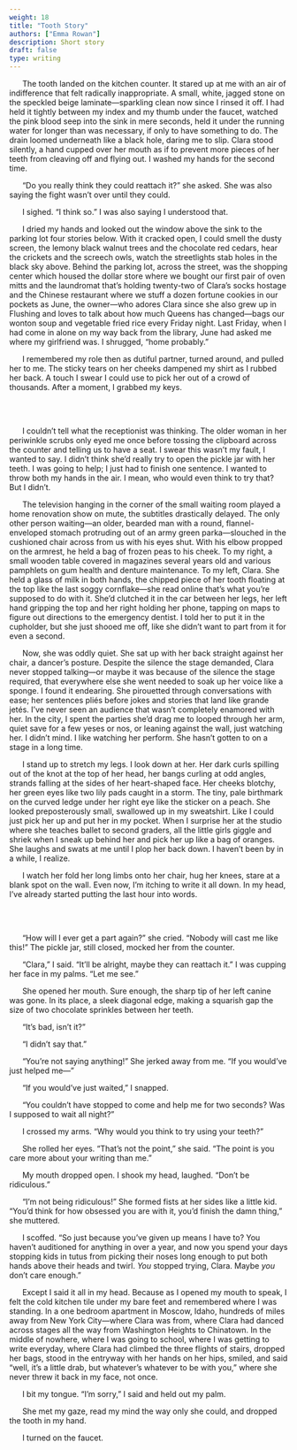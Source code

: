 ```yaml
---
weight: 18
title: "Tooth Story"
authors: ["Emma Rowan"]
description: Short story
draft: false
type: writing
---
```


&nbsp;&nbsp;&nbsp;&nbsp;&nbsp;&nbsp;The tooth landed on the kitchen counter. It stared up at me with an air of indifference that felt radically inappropriate. A small, white, jagged stone on the speckled beige laminate—sparkling clean now since I rinsed it off. I had held it tightly between my index and my thumb under the faucet, watched the pink blood seep into the sink in mere seconds, held it under the running water for longer than was necessary, if only to have something to do. The drain loomed underneath like a black hole, daring me to slip. Clara stood silently, a hand cupped over her mouth as if to prevent more pieces of her teeth from cleaving off and flying out. I washed my hands for the second time. 

&nbsp;&nbsp;&nbsp;&nbsp;&nbsp;&nbsp;“Do you really think they could reattach it?” she asked. She was also saying the fight wasn’t over until they could. 

&nbsp;&nbsp;&nbsp;&nbsp;&nbsp;&nbsp;I sighed. “I think so.” I was also saying I understood that. 

&nbsp;&nbsp;&nbsp;&nbsp;&nbsp;&nbsp;I dried my hands and looked out the window above the sink to the parking lot four stories below. With it cracked open, I could smell the dusty screen, the lemony black walnut trees and the chocolate red cedars, hear the crickets and the screech owls, watch the streetlights stab holes in the black sky above. Behind the parking lot, across the street, was the shopping center which housed the dollar store where we bought our first pair of oven mitts and the laundromat that’s holding twenty-two of Clara’s socks hostage and the Chinese restaurant where we stuff a dozen fortune cookies in our pockets as June, the owner—who adores Clara since she also grew up in Flushing and loves to talk about how much Queens has changed—bags our wonton soup and vegetable fried rice every Friday night. Last Friday, when I had come in alone on my way back from the library, June had asked me where my girlfriend was. I shrugged, “home probably.”

&nbsp;&nbsp;&nbsp;&nbsp;&nbsp;&nbsp;I remembered my role then as dutiful partner, turned around, and pulled her to me. The sticky tears on her cheeks dampened my shirt as I rubbed her back. A touch I swear I could use to pick her out of a crowd of thousands. After a moment, I grabbed my keys. 

<br><br>

&nbsp;&nbsp;&nbsp;&nbsp;&nbsp;&nbsp;I couldn’t tell what the receptionist was thinking. The older woman in her periwinkle scrubs only eyed me once before tossing the clipboard across the counter and telling us to have a seat. I swear this wasn’t my fault, I wanted to say. I didn’t think she’d really try to open the pickle jar with her teeth. I was going to help; I just had to finish one sentence. I wanted to throw both my hands in the air. I mean, who would even think to try that? But I didn’t.

&nbsp;&nbsp;&nbsp;&nbsp;&nbsp;&nbsp;The television hanging in the corner of the small waiting room played a home renovation show on mute, the subtitles drastically delayed. The only other person waiting—an older, bearded man with a round, flannel-enveloped stomach protruding out of an army green parka—slouched in the cushioned chair across from us with his eyes shut. With his elbow propped on the armrest, he held a bag of frozen peas to his cheek. To my right, a small wooden table covered in magazines several years old and various pamphlets on gum health and denture maintenance. To my left, Clara. She held a glass of milk in both hands, the chipped piece of her tooth floating at the top like the last soggy cornflake—she read online that’s what you’re supposed to do with it. She’d clutched it in the car between her legs, her left hand gripping the top and her right holding her phone, tapping on maps to figure out directions to the emergency dentist. I told her to put it in the cupholder, but she just shooed me off, like she didn’t want to part from it for even a second. 

&nbsp;&nbsp;&nbsp;&nbsp;&nbsp;&nbsp;Now, she was oddly quiet. She sat up with her back straight against her chair, a dancer’s posture. Despite the silence the stage demanded, Clara never stopped talking—or maybe it was because of the silence the stage required, that everywhere else she went needed to soak up her voice like a sponge. I found it endearing. She pirouetted through conversations with ease; her sentences pliés before jokes and stories that land like grande jetés. I’ve never seen an audience that wasn’t completely enamored with her. In the city, I spent the parties she’d drag me to looped through her arm, quiet save for a few yeses or nos, or leaning against the wall, just watching her. I didn’t mind. I like watching her perform. She hasn’t gotten to on a stage in a long time. 

&nbsp;&nbsp;&nbsp;&nbsp;&nbsp;&nbsp;I stand up to stretch my legs. I look down at her. Her dark curls spilling out of the knot at the top of her head, her bangs curling at odd angles, strands falling at the sides of her heart-shaped face. Her cheeks blotchy, her green eyes like two lily pads caught in a storm. The tiny, pale birthmark on the curved ledge under her right eye like the sticker on a peach. She looked preposterously small, swallowed up in my sweatshirt. Like I could just pick her up and put her in my pocket. When I surprise her at the studio where she teaches ballet to second graders, all the little girls giggle and shriek when I sneak up behind her and pick her up like a bag of oranges. She laughs and swats at me until I plop her back down. I haven’t been by in a while, I realize. 

&nbsp;&nbsp;&nbsp;&nbsp;&nbsp;&nbsp;I watch her fold her long limbs onto her chair, hug her knees, stare at a blank spot on the wall. Even now, I’m itching to write it all down. In my head, I’ve already started putting the last hour into words. 

<br><br>

&nbsp;&nbsp;&nbsp;&nbsp;&nbsp;&nbsp;“How will I ever get a part again?” she cried. “Nobody will cast me like this!” The pickle jar, still closed, mocked her from the counter. 

&nbsp;&nbsp;&nbsp;&nbsp;&nbsp;&nbsp;“Clara,” I said. “It’ll be alright, maybe they can reattach it.” I was cupping her face in my palms. “Let me see.” 

&nbsp;&nbsp;&nbsp;&nbsp;&nbsp;&nbsp;She opened her mouth. Sure enough, the sharp tip of her left canine was gone. In its place, a sleek diagonal edge, making a squarish gap the size of two chocolate sprinkles between her teeth. 

&nbsp;&nbsp;&nbsp;&nbsp;&nbsp;&nbsp;“It’s bad, isn’t it?”

&nbsp;&nbsp;&nbsp;&nbsp;&nbsp;&nbsp;“I didn’t say that.”

&nbsp;&nbsp;&nbsp;&nbsp;&nbsp;&nbsp;“You’re not saying anything!” She jerked away from me. “If you would’ve just helped me—”

&nbsp;&nbsp;&nbsp;&nbsp;&nbsp;&nbsp;“If you would’ve just waited,” I snapped. 

&nbsp;&nbsp;&nbsp;&nbsp;&nbsp;&nbsp;“You couldn’t have stopped to come and help me for two seconds? Was I supposed to wait all night?”  

&nbsp;&nbsp;&nbsp;&nbsp;&nbsp;&nbsp;I crossed my arms. “Why would you think to try using your teeth?” 

&nbsp;&nbsp;&nbsp;&nbsp;&nbsp;&nbsp;She rolled her eyes. “That’s not the point,” she said. “The point is you care more about your writing than me.” 

&nbsp;&nbsp;&nbsp;&nbsp;&nbsp;&nbsp;My mouth dropped open. I shook my head, laughed. “Don’t be ridiculous.” 

&nbsp;&nbsp;&nbsp;&nbsp;&nbsp;&nbsp;“I’m not being ridiculous!” She formed fists at her sides like a little kid. “You’d think for how obsessed you are with it, you’d finish the damn thing,” she muttered.

&nbsp;&nbsp;&nbsp;&nbsp;&nbsp;&nbsp;I scoffed. “So just because you’ve given up means I have to? You haven’t auditioned for anything in over a year, and now you spend your days stopping kids in tutus from picking their noses long enough to put both hands above their heads and twirl. *You* stopped trying, Clara. Maybe *you* don’t care enough.” 

&nbsp;&nbsp;&nbsp;&nbsp;&nbsp;&nbsp;Except I said it all in my head. Because as I opened my mouth to speak, I felt the cold kitchen tile under my bare feet and remembered where I was standing. In a one bedroom apartment in Moscow, Idaho, hundreds of miles away from New York City—where Clara was from, where Clara had danced across stages all the way from Washington Heights to Chinatown. In the middle of nowhere, where I was going to school, where I was getting to write everyday, where Clara had climbed the three flights of stairs, dropped her bags, stood in the entryway with her hands on her hips, smiled, and said “well, it’s a little drab, but whatever’s whatever to be with you,” where she never threw it back in my face, not once. 

&nbsp;&nbsp;&nbsp;&nbsp;&nbsp;&nbsp;I bit my tongue. “I’m sorry,” I said and held out my palm. 

&nbsp;&nbsp;&nbsp;&nbsp;&nbsp;&nbsp;She met my gaze, read my mind the way only she could, and dropped the tooth in my hand.

&nbsp;&nbsp;&nbsp;&nbsp;&nbsp;&nbsp;I turned on the faucet. 